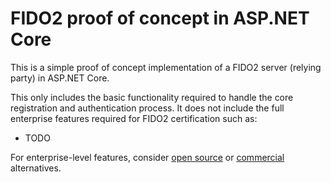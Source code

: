 # FIDO2 proof of concept in ASP.NET Core

This is a simple proof of concept implementation of a FIDO2 server (relying party) in ASP.NET Core.

This only includes the basic functionality required to handle the core registration and authentication process.
It does not include the full enterprise features required for FIDO2 certification such as:

- TODO

For enterprise-level features, consider [open source](https://github.com/passwordless-lib/fido2-net-lib) or [commercial](https://www.identityserver.com/products/fido2-for-aspnet) alternatives.
